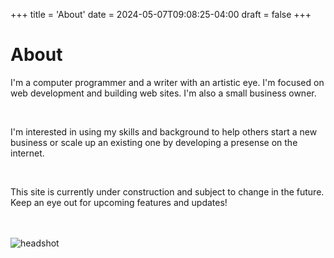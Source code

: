 +++
title = 'About'
date = 2024-05-07T09:08:25-04:00
draft = false
+++

# About

I'm a computer programmer and a writer with an artistic eye. I'm focused on web development and building web sites.  I'm also a small business owner.

<br>

I'm interested in using my skills and background to help others start a new business or scale up an existing one by developing a presense on the internet.

<br>

This site is currently under construction and subject to change in the future. Keep an eye out for upcoming features and updates!

<br>
<br>

<img src="/images/headshot.jpg" alt="headshot" class="headshot">
